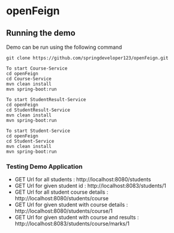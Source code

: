 # openFeign
## Running the demo

Demo can be run using the following command

```
git clone https://github.com/springdeveloper123/openFeign.git

To start Course-Service
cd openFeign
cd Course-Service
mvn clean install
mvn spring-boot:run

To start StudentResult-Service
cd openFeign
cd StudentResult-Service
mvn clean install
mvn spring-boot:run

To start Student-Service
cd openFeign
cd Student-Service
mvn clean install
mvn spring-boot:run
```
### Testing Demo Application
- GET Url for all students : http://localhost:8080/students
- GET Url for given student id : http://localhost:8083/students/1
- GET Url for all student course details : http://localhost:8080/students/course
- GET Url for given student with course details : http://localhost:8080/students/course/1
- GET Url for given student with course and results : http://localhost:8083/students/course/marks/1
